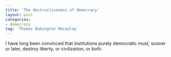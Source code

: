 ```yaml
---
title: 'The destructiveness of democracy'
layout: post
categories:
- democracy
tag: 'Thomas Babington Macaulay'
---
```


I have long been convinced that institutions purely democratic must, sooner or later, destroy liberty, or civilization, or both.